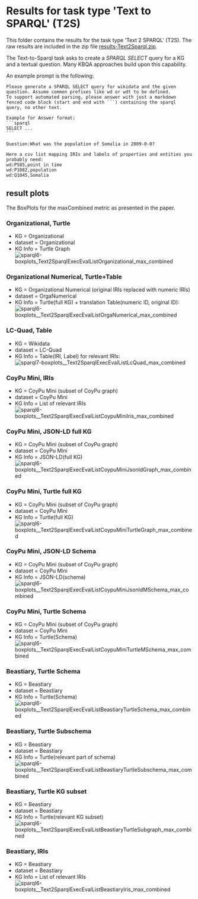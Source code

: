 # Results for task type 'Text to SPARQL' (T2S)

This folder contains the results for the task type 'Text 2 SPARQL' (T2S).
The raw results are included in the zip file [results-Text2Sparql.zip](results-Text2Sparql.zip).

The Text-to-Sparql task asks to create a *SPARQL SELECT* query for a KG and a textual question.
Many KBQA approaches build upon this capability.

An example prompt is the following:

    Please generate a SPARQL SELECT query for wikidata and the given question. Assume common prefixes like wd or wdt to be defined.
    To support automated parsing, please answer with just a markdown fenced code block (start and end with ```) containing the sparql query, no other text.
    
    Example for Answer format:
    ```sparql
    SELECT ...
    ```
    
    Question:What was the population of Somalia in 2009-0-0?
    
    Here a csv list mapping IRIs and labels of properties and entities you probably need:
    wd:P585,point in time
    wd:P1082,population
    wd:Q1045,Somalia

## result plots
The BoxPlots for the maxCombined metric as presented in the paper.

### Organizational, Turtle
* KG = Organizational
* dataset = Organizational
* KG Info = Turtle Graph
![sparql6-boxplots_Text2SparqlExecEvalListOrganizational_max_combined](sparql6-boxplots__Text2SparqlExecEvalListOrganizational_max_combined.png)

### Organizational Numerical, Turtle+Table
* KG = Organizational Numerical (original IRIs replaced with numeric IRIs)
* dataset = OrgaNumerical
* KG Info = Turtle(full KG) + translation Table(numeric ID, original ID):
![sparql6-boxplots__Text2SparqlExecEvalListOrgaNumerical_max_combined](sparql6-boxplots__Text2SparqlExecEvalListOrgaNumerical_max_combined.png)

### LC-Quad, Table
* KG = Wikidata
* dataset = LC-Quad
* KG Info = Table(IRI, Label) for relevant IRIs:
![sparql7-boxplots__Text2SparqlExecEvalListLcQuad_max_combined](sparql7-boxplots__Text2SparqlExecEvalListLcQuad_max_combined.png)

### CoyPu Mini, IRIs
* KG = CoyPu Mini (subset of CoyPu graph)
* dataset = CoyPu Mini
* KG Info = List of relevant IRIs
![sparql6-boxplots__Text2SparqlExecEvalListCoypuMiniIris_max_combined](sparql6-boxplots__Text2SparqlExecEvalListCoypuMiniIris_max_combined.png)

### CoyPu Mini, JSON-LD full KG
* KG = CoyPu Mini (subset of CoyPu graph)
* dataset = CoyPu Mini
* KG Info = JSON-LD(full KG)
![sparql6-boxplots__Text2SparqlExecEvalListCoypuMiniJsonldGraph_max_combined](sparql6-boxplots__Text2SparqlExecEvalListCoypuMiniJsonldGraph_max_combined.png)

### CoyPu Mini, Turtle full KG
* KG = CoyPu Mini (subset of CoyPu graph)
* dataset = CoyPu Mini
* KG Info = Turtle(full KG)
![sparql6-boxplots__Text2SparqlExecEvalListCoypuMiniTurtleGraph_max_combined](sparql6-boxplots__Text2SparqlExecEvalListCoypuMiniTurtleGraph_max_combined.png)

### CoyPu Mini, JSON-LD Schema
* KG = CoyPu Mini (subset of CoyPu graph)
* dataset = CoyPu Mini
* KG Info = JSON-LD(schema)
![sparql6-boxplots__Text2SparqlExecEvalListCoypuMiniJsonldMSchema_max_combined](sparql6-boxplots__Text2SparqlExecEvalListCoypuMiniJsonldMSchema_max_combined.png)

### CoyPu Mini, Turtle Schema
* KG = CoyPu Mini (subset of CoyPu graph)
* dataset = CoyPu Mini
* KG Info = Turtle(Schema)
![sparql6-boxplots__Text2SparqlExecEvalListCoypuMiniTurtleMSchema_max_combined](sparql6-boxplots__Text2SparqlExecEvalListCoypuMiniTurtleMSchema_max_combined.png)

### Beastiary, Turtle Schema
* KG = Beastiary
* dataset = Beastiary
* KG Info = Turtle(Schema)
![sparql6-boxplots__Text2SparqlExecEvalListBeastiaryTurtleSchema_max_combined](sparql6-boxplots__Text2SparqlExecEvalListBeastiaryTurtleSchema_max_combined.png)

### Beastiary, Turtle Subschema
* KG = Beastiary
* dataset = Beastiary
* KG Info = Turtle(relevant part of schema)
![sparql6-boxplots__Text2SparqlExecEvalListBeastiaryTurtleSubschema_max_combined](sparql6-boxplots__Text2SparqlExecEvalListBeastiaryTurtleSubschema_max_combined.png)

### Beastiary, Turtle KG subset
* KG = Beastiary
* dataset = Beastiary
* KG Info = Turtle(relevant KG subset)
![sparql6-boxplots__Text2SparqlExecEvalListBeastiaryTurtleSubgraph_max_combined](sparql6-boxplots__Text2SparqlExecEvalListBeastiaryTurtleSubgraph_max_combined.png)

### Beastiary, IRIs
* KG = Beastiary
* dataset = Beastiary
* KG Info = List of relevant IRIs
![sparql6-boxplots__Text2SparqlExecEvalListBeastiaryIris_max_combined](sparql6-boxplots__Text2SparqlExecEvalListBeastiaryIris_max_combined.png)